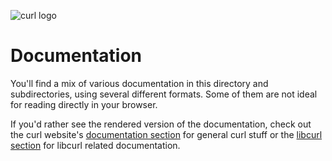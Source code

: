![curl logo](https://curl.haxx.se/logo/curl-logo.svg)

# Documentation

You'll find a mix of various documentation in this directory and subdirectories, using several different formats. Some
of them are not ideal for reading directly in your browser.

If you'd rather see the rendered version of the documentation, check out the curl
website's [documentation section](https://curl.haxx.se/docs/) for general curl stuff or
the [libcurl section](https://curl.haxx.se/libcurl/) for libcurl related documentation.

